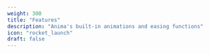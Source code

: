 ```yaml
---
weight: 300
title: "Features"
description: "Anima's built-in animations and easing functions"
icon: "rocket_launch"
draft: false
---
```

